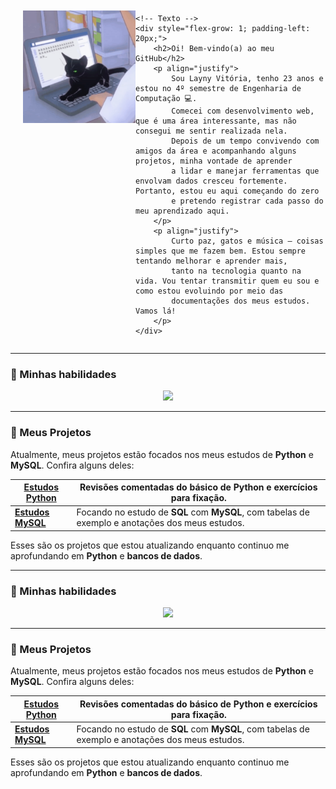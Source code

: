 <div style="display: flex; align-items: flex-start; justify-content: flex-start;">
    <!-- Imagem -->
    <img src="tenor.gif" width="180" style="margin-left: 20px; margin-top: 10px; margin-bottom: 10px;">

    <!-- Texto -->
    <div style="flex-grow: 1; padding-left: 20px;">
        <h2>Oi! Bem-vindo(a) ao meu GitHub</h2>
        <p align="justify">
            Sou Layny Vitória, tenho 23 anos e estou no 4º semestre de Engenharia de Computação 💻. 
            Comecei com desenvolvimento web, que é uma área interessante, mas não consegui me sentir realizada nela. 
            Depois de um tempo convivendo com amigos da área e acompanhando alguns projetos, minha vontade de aprender 
            a lidar e manejar ferramentas que envolvam dados cresceu fortemente. Portanto, estou eu aqui começando do zero 
            e pretendo registrar cada passo do meu aprendizado aqui.
        </p>
        <p align="justify">
            Curto paz, gatos e música – coisas simples que me fazem bem. Estou sempre tentando melhorar e aprender mais, 
            tanto na tecnologia quanto na vida. Vou tentar transmitir quem eu sou e como estou evoluindo por meio das 
            documentações dos meus estudos. Vamos lá!
        </p>
    </div>
</div>


---

### 🌟 Minhas habilidades
<p align="center">
  <a href="https://skillicons.dev">
    <img src="https://skillicons.dev/icons?i=html,css,js,c,react,java,py,git&theme=dark&perline=8" />
  </a>
</p>

---

### 🚀 Meus Projetos

Atualmente, meus projetos estão focados nos meus estudos de **Python** e **MySQL**. Confira alguns deles:


| [**Estudos Python**](https://github.com/laynyv/estudos-python) | Revisões comentadas do básico de **Python** e exercícios para fixação.  |
| ------- | --------- |
| [**Estudos MySQL**](https://github.com/laynyv/estudos-mysql) | Focando no estudo de **SQL** com **MySQL**, com tabelas de exemplo e anotações dos meus estudos.  |

Esses são os projetos que estou atualizando enquanto continuo me aprofundando em **Python** e **bancos de dados**.

---

### 🌟 Minhas habilidades
<p align="center">
  <a href="https://skillicons.dev">
    <img src="https://skillicons.dev/icons?i=html,css,js,c,react,java,py,git&theme=dark&perline=8" />
  </a>
</p>

---

### 🚀 Meus Projetos

Atualmente, meus projetos estão focados nos meus estudos de **Python** e **MySQL**. Confira alguns deles:

| [**Estudos Python**](https://github.com/laynyv/estudos-python) | Revisões comentadas do básico de **Python** e exercícios para fixação.  |
| ------- | --------- |
| [**Estudos MySQL**](https://github.com/laynyv/estudos-mysql) | Focando no estudo de **SQL** com **MySQL**, com tabelas de exemplo e anotações dos meus estudos.  |

Esses são os projetos que estou atualizando enquanto continuo me aprofundando em **Python** e **bancos de dados**.
